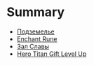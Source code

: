 # Summary

- [Подземелье](dungeon.md)
- [Enchant Rune](enchant-rune.md)
- [Зал Славы](hall-of-fame.md)
- [Hero Titan Gift Level Up](hero-titan-gift-level-up.md)
